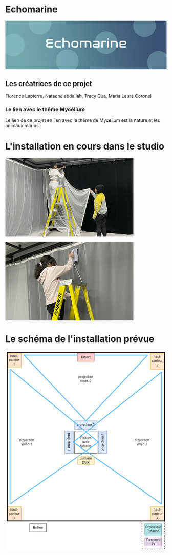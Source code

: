 # Echomarine
![banniere photo](https://github.com/MeganeRanger/H23_V13_inspirations_RANGER/blob/main/Mycelium/Echomarine/media/echomarine_banniere_page_projet.jpeg)

## Les créatrices de ce projet
Florence Lapierre, Natacha abdallah, Tracy Gua, Maria Laura Coronel

### Le lien avec le thême Mycélium 
Le lien de ce projet en lien avec le thême de Mycelium est la nature et les animaux marins.

# L'installation en cours dans le studio

![installation en cours](https://github.com/MeganeRanger/H23_V13_inspirations_RANGER/blob/main/Mycelium/Echomarine/media/installation_en_cours_01.png)


![installation en cours](https://github.com/MeganeRanger/H23_V13_inspirations_RANGER/blob/main/Mycelium/Echomarine/media/installation_en_cours_02.png)


# Le schéma de l'installation prévue
![schema installation](https://github.com/MeganeRanger/H23_V13_inspirations_RANGER/blob/main/Mycelium/Echomarine/media/schema_installation.png)

